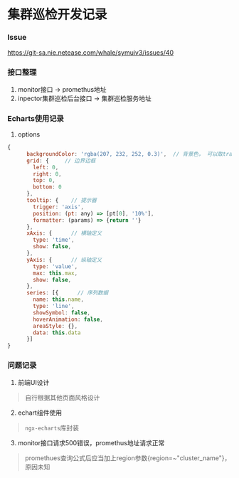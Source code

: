 # 集群巡检开发记录

### Issue

https://git-sa.nie.netease.com/whale/symuiv3/issues/40

### 接口整理

1. monitor接口 -> promethus地址
2. inpector集群巡检后台接口 -> 集群巡检服务地址

### Echarts使用记录

1. options
```javascript
{
      backgroundColor: 'rgba(207, 232, 252, 0.3)',  // 背景色， 可以取transparent
      grid: {     // 边界边框
        left: 0,
        right: 0,
        top: 0,
        bottom: 0
      },
      tooltip: {    // 提示器
        trigger: 'axis',
        position: (pt: any) => [pt[0], '10%'],
        formatter: (params) => {return ''}
      },
      xAxis: {      // 横轴定义
        type: 'time',
        show: false,
      },
      yAxis: {      // 纵轴定义
        type: 'value',
        max: this.max,
        show: false,
      },
      series: [{      // 序列数据
        name: this.name,
        type: 'line',
        showSymbol: false,
        hoverAnimation: false,
        areaStyle: {},
        data: this.data
      }]
}
```

### 问题记录

1. 前端UI设计
> 自行根据其他页面风格设计
2. echart组件使用
> `ngx-echarts`库封装
3. monitor接口请求500错误，promethus地址请求正常
> promethues查询公式后应当加上region参数{region=~"cluster_name"}，原因未知
